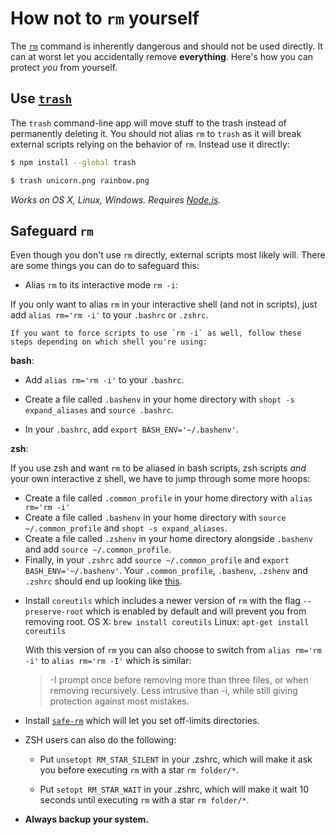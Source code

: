 # How not to `rm` yourself

The [`rm`](http://en.wikipedia.org/wiki/Rm_\(Unix\)) command is inherently dangerous and should not be used directly. It can at worst let you accidentally remove **everything**. Here's how you can protect *you* from yourself.


## Use [`trash`](https://github.com/sindresorhus/trash)

The `trash` command-line app will move stuff to the trash instead of permanently deleting it. You should not alias `rm` to `trash` as it will break external scripts relying on the behavior of `rm`. Instead use it directly:

```sh
$ npm install --global trash
```

```sh
$ trash unicorn.png rainbow.png
```

*Works on OS X, Linux, Windows. Requires [Node.js](http://nodejs.org).*


## Safeguard `rm`

Even though you don't use `rm` directly, external scripts most likely will. There are some things you can do to safeguard this:

- Alias `rm` to its interactive mode `rm -i`:

 If you only want to alias `rm` in your interactive shell (and not in scripts), just add `alias rm='rm -i'` to your `.bashrc` or `.zshrc`.

	If you want to force scripts to use `rm -i` as well, follow these steps depending on which shell you're using:

 **bash**:
   * Add `alias rm='rm -i'` to your `.bashrc`.
    
   * Create a file called `.bashenv` in your home directory with `shopt -s expand_aliases` and `source .bashrc`.
   
   * In your `.bashrc`, add `export BASH_ENV='~/.bashenv'`.
   
 **zsh**:

   If you use zsh and want `rm` to be aliased in bash scripts, zsh scripts _and_ your own interactive z shell, we have to jump through some more hoops:
  * Create a file called `.common_profile` in your home directory with `alias rm='rm -i'`
  * Create a file called `.bashenv` in your home directory with `source ~/.common_profile` and `shopt -s expand_aliases`.
  * Create a file called `.zshenv` in your home directory alongside `.bashenv` and add `source ~/.common_profile`.
  * Finally, in your `.zshrc` add `source ~/.common_profile` and `export BASH_ENV='~/.bashenv'`. Your `.common_profile`, `.bashenv`, `.zshenv` and `.zshrc` should end up looking like [this](https://gist.github.com/andbroby/958c6b4259290d4c884c).

- Install `coreutils` which includes a newer version of `rm` with the flag `--preserve-root` which is enabled by default and will prevent you from removing root.
	OS X: `brew install coreutils`
	Linux: `apt-get install coreutils`

	With this version of `rm` you can also choose to switch from `alias rm='rm -i'` to `alias rm='rm -I'` which is similar:

	> -I   prompt once before removing more than three files, or when removing recursively. Less intrusive than -i, while still giving protection against most mistakes.

- Install [`safe-rm`](https://launchpad.net/safe-rm) which will let you set off-limits directories.

- ZSH users can also do the following:
	- Put `unsetopt RM_STAR_SILENT` in your .zshrc, which will make it ask you before executing `rm` with a star `rm folder/*`.

	- Put `setopt RM_STAR_WAIT` in your .zshrc, which will make it wait 10 seconds until executing `rm` with a star `rm folder/*`.

- **Always backup your system.**
